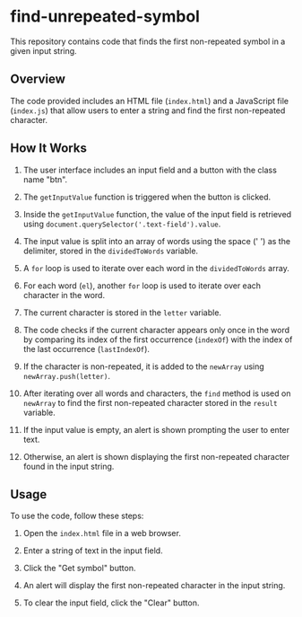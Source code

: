 # find-unrepeated-symbol

This repository contains code that finds the first non-repeated symbol in a given input string.

## Overview

The code provided includes an HTML file (`index.html`) and a JavaScript file (`index.js`) that allow users to enter a string and find the first non-repeated character.

## How It Works

1. The user interface includes an input field and a button with the class name "btn".

2. The `getInputValue` function is triggered when the button is clicked.

3. Inside the `getInputValue` function, the value of the input field is retrieved using `document.querySelector('.text-field').value`.

4. The input value is split into an array of words using the space (' ') as the delimiter, stored in the `dividedToWords` variable.

5. A `for` loop is used to iterate over each word in the `dividedToWords` array.

6. For each word (`el`), another `for` loop is used to iterate over each character in the word.

7. The current character is stored in the `letter` variable.

8. The code checks if the current character appears only once in the word by comparing its index of the first occurrence (`indexOf`) with the index of the last occurrence (`lastIndexOf`).

9. If the character is non-repeated, it is added to the `newArray` using `newArray.push(letter)`.

10. After iterating over all words and characters, the `find` method is used on `newArray` to find the first non-repeated character stored in the `result` variable.

11. If the input value is empty, an alert is shown prompting the user to enter text.

12. Otherwise, an alert is shown displaying the first non-repeated character found in the input string.

## Usage

To use the code, follow these steps:

1. Open the `index.html` file in a web browser.

2. Enter a string of text in the input field.

3. Click the "Get symbol" button.

4. An alert will display the first non-repeated character in the input string.

5. To clear the input field, click the "Clear" button.

